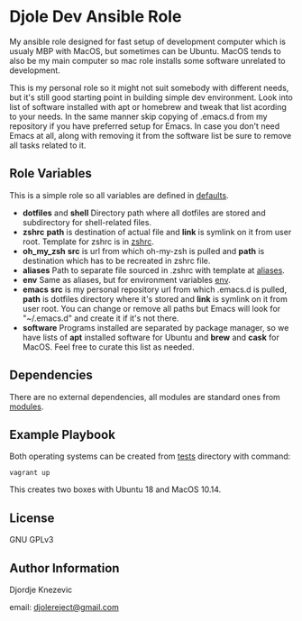 Djole Dev Ansible Role
=========

My ansible role designed for fast setup of development computer which is usualy MBP with MacOS, but sometimes can be Ubuntu. MacOS tends to also be my main computer so mac role installs some software unrelated to development.

This is my personal role so it might not suit somebody with different needs, but it's still good starting point in building simple dev environment. Look into list of software installed with apt or homebrew and tweak that list acording to your needs. In the same manner skip copying of .emacs.d from my repository if you have preferred setup for Emacs. In case you don't need Emacs at all, along with removing it from the software list be sure to remove all tasks related to it.

Role Variables
--------------

This is a simple role so all variables are defined in [defaults](./defaults/main.yml).

- **dotfiles** and **shell**
  Directory path where all dotfiles are stored and subdirectory for shell-related files.
- **zshrc**
  **path** is destination of actual file and **link** is symlink on it from user root. Template for zshrc is in [zshrc](./templates/zshrc.j2).
- **oh_my_zsh**
  **src** is url from which oh-my-zsh is pulled and **path** is destination which has to be recreated in zshrc file.
- **aliases**
  Path to separate file sourced in .zshrc with template at [aliases](./templates/aliases.j2).
- **env**
  Same as aliases, but for environment variables [env](./templates/env.j2).
- **emacs**
  **src** is my personal repository url from which .emacs.d is pulled, **path** is dotfiles directory where it's stored and **link** is symlink on it from user root. You can change or remove all paths but Emacs will look for "~/.emacs.d" and create it if it's not there.
- **software**
  Programs installed are separated by package manager, so we have lists of **apt** installed software for Ubuntu and **brew** and **cask** for MacOS. Feel free to curate this list as needed.

Dependencies
------------
There are no external dependencies, all modules are standard ones from [modules](https://docs.ansible.com/ansible/latest/modules/list_of_all_modules.html).

Example Playbook
----------------

Both operating systems can be created from [tests](./tests/) directory with command:

`vagrant up`

This creates two boxes with Ubuntu 18 and MacOS 10.14.

License
-------
GNU GPLv3

Author Information
------------------

Djordje Knezevic

email: djolereject@gmail.com
